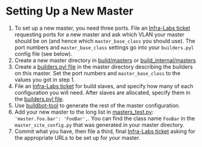 # Setting Up a New Master

1. To set up a new master, you need three ports. File an [Infra-Labs
   ticket](https://code.google.com/p/chromium/issues/entry?labels=Type-Bug,Pri-2,Infra-Labs,Restrict-View-Google)
   requesting ports for a new master and ask which VLAN your master should
   be on (and hence which `master_base_class` you should use). The port numbers
   and `master_base_class` settings go into your `builders.pyl` config file (see below).
2. Create a new master directory in
   [build/masters](https://chromium.googlesource.com/chromium/tools/build/+/master/masters/) or
   [build_internal/masters](https://chrome-internal.googlesource.com/chrome/tools/build/+/master/masters/)
3. Create a [builders.pyl file](builders.pyl.md) in the master directory
   describing the builders on this master. Set the port numbers and
   `master_base_class` to the values you got in step 1.
4. File an [Infra-Labs
   ticket](https://code.google.com/p/chromium/issues/entry?labels=Type-Bug,Pri-2,Infra-Labs,Restrict-View-Google)
   for build slaves, and specify how many of each configuration you will need.
   After slaves are allocated, specify them in the
   [builders.pyl file](builders.pyl.md).
5. Use [buildbot-tool](https://chromium.googlesource.com/chromium/tools/build/+/master/scripts/tools/buildbot-tool)
   to generate the rest of the master configuration.
6. Add your new master to the long list in
   [masters_test.py](/chromium/tools/build/+/master/tests/masters_test.py):
   `'master.foo.bar': 'FooBar',`. You can find the class name `FooBar` in the
   `master_site_config.py` that was generated in your master directory.
7. Commit what you have, then file a third, final [Infra-Labs
   ticket](https://code.google.com/p/chromium/issues/entry?labels=Type-Bug,Pri-2,Infra-Labs)
   asking for the appropriate URLs to be set up for your master.
